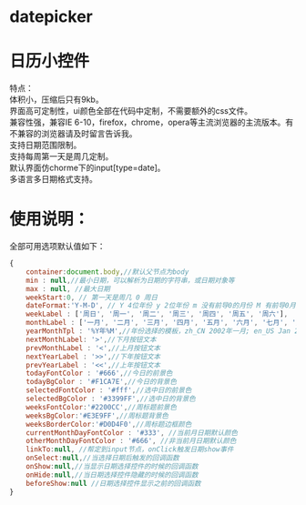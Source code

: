 datepicker
==========

日历小控件
==========
  
  特点：  
    体积小，压缩后只有9kb。  
    界面高可定制性，ui颜色全部在代码中定制，不需要额外的css文件。  
    兼容性强，兼容IE 6-10，firefox，chrome，opera等主流浏览器的主流版本。有不兼容的浏览器请及时留言告诉我。  
    支持日期范围限制。  
    支持每周第一天是周几定制。  
    默认界面仿chorme下的input[type=date]。  
    多语言多日期格式支持。  

使用说明：
==========
全部可用选项默认值如下：  

```Javascript
{
    container:document.body,//默认父节点为body
    min : null,//最小日期，可以解析为日期的字符串，或日期对象等 
    max : null, //最大日期
    weekStart:0, // 第一天是周几 0 周日
    dateFormat:'Y-M-D', // Y 4位年份 y 2位年份 m 没有前导0的月份 M 有前导0月份 d 没有前导0的天数 D有前导0的天数 
    weekLabel : ['周日', '周一', '周二', '周三', '周四', '周五', '周六'],
    monthLabel : ['一月', '二月', '三月', '四月', '五月', '六月', '七月', '八月', '九月', '十月', '十一月', '十二月'],
    yearMonthTpl : '%Y年%M',//年份选择的模板，zh_CN 2002年一月; en_US Jan 2012
    nextMonthLabel: '>',//下月按钮文本
    prevMonthLabel : '<',//上月按钮文本
    nextYearLabel : '>>',//下年按钮文本
    prevYearLabel : '<<',//上年按钮文本
    todayFontColor : '#666',//今日的前景色
    todayBgColor : '#F1CA7E',//今日的背景色
    selectedFontColor : '#fff',//选中日的前景色
    selectedBgColor : '#3399FF',//选中日的背景色
    weeksFontColor:'#2200CC',//周标题前景色
    weeksBgColor:'#E3E9FF',//周标题背景色
    weeksBorderColor:'#D0D4F0',//周标题边框颜色
    currentMonthDayFontColor : '#333', //当前月日期默认颜色
    otherMonthDayFontColor : '#666', //非当前月日期默认颜色
    linkTo:null, //帮定到input节点，onClick触发日期show事件
    onSelect:null,//当选择日期后触发的回调函数
    onShow:null,//当显示日期选择控件的时候的回调函数
    onHide:null,//当日期选择控件隐藏的时候的回调函数
    beforeShow:null //日期选择控件显示之前的回调函数
}
```
